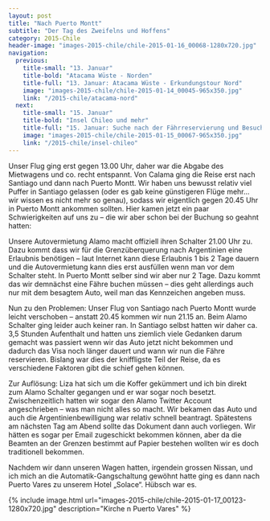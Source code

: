 ```yaml
---
layout: post
title: "Nach Puerto Montt"
subtitle: "Der Tag des Zweifelns und Hoffens"
category: 2015-Chile
header-image: "images-2015-chile/chile-2015-01-16_00068-1280x720.jpg"
navigation:
  previous:
    title-small: "13. Januar"
    title-bold: "Atacama Wüste - Norden"
    title-full: "13. Januar: Atacama Wüste - Erkundungstour Nord"
    image: "images-2015-chile/chile-2015-01-14_00045-965x350.jpg"
    link: "/2015-chile/atacama-nord"
  next:
    title-small: "15. Januar"
    title-bold: "Insel Chileo und mehr"
    title-full: "15. Januar: Suche nach der Fährreservierung und Besuch der Insel Chileo"
    image: "images-2015-chile/chile-2015-01-15_00067-965x350.jpg"
    link: "/2015-chile/insel-chileo"
---
```

Unser Flug ging erst gegen 13.00 Uhr, daher war die Abgabe des Mietwagens und co. recht entspannt. Von Calama ging die Reise erst nach Santiago und dann nach Puerto Montt. Wir haben uns bewusst relativ viel Puffer in Santiago gelassen (oder es gab keine günstigeren Flüge mehr… wir wissen es nicht mehr so genau), sodass wir eigentlich gegen 20.45 Uhr in Puerto Montt ankommen sollten. Hier kamen jetzt ein paar Schwierigkeiten auf uns zu – die wir aber schon bei der Buchung so geahnt hatten:

Unsere Autovermietung Alamo macht offiziell ihren Schalter 21.00 Uhr zu. Dazu kommt dass wir für die Grenzüberquerung nach Argentinien eine Erlaubnis benötigen – laut Internet kann diese Erlaubnis 1 bis 2 Tage dauern und die Autovermietung kann dies erst ausfüllen wenn man vor dem Schalter steht. In Puerto Montt selber sind wir aber nur 2 Tage. Dazu kommt das wir demnächst eine Fähre buchen müssen – dies geht allerdings auch nur mit dem besagtem Auto, weil man das Kennzeichen angeben muss.

Nun zu den Problemen: Unser Flug von Santiago nach Puerto Montt wurde leicht verschoben – anstatt 20.45 kommen wir nun 21.15 an. Beim Alamo Schalter ging leider auch keiner ran. In Santiago selbst hatten wir daher ca. 3,5 Stunden Aufenthalt und hatten uns ziemlich viele Gedanken darum gemacht was passiert wenn wir das Auto jetzt nicht bekommen und dadurch das Visa noch länger dauert und wann wir nun die Fähre reservieren.
Bislang war dies der kniffligste Teil der Reise, da es verschiedene Faktoren gibt die schief gehen können.

Zur Auflösung: Liza hat sich um die Koffer gekümmert und ich bin direkt zum Alamo Schalter gegangen und er war sogar noch besetzt. Zwischenzeitlich hatten wir sogar den Alamo Twitter Account angeschrieben – was man nicht alles so macht. Wir bekamen das Auto und auch die Argentinienbewilligung war relativ schnell beantragt. Spätestens am nächsten Tag am Abend sollte das Dokument dann auch vorliegen. Wir hätten es sogar per Email zugeschickt bekommen können, aber da die Beamten an der Grenzen bestimmt auf Papier bestehen wollten wir es doch traditionell bekommen.

Nachdem wir dann unseren Wagen hatten, irgendein grossen Nissan, und ich mich an die Automatik-Gangschaltung gewöhnt hatte ging es dann nach Puerto Vares zu unserem Hotel „Solace“. Hübsch war es.  

{% include image.html url="images-2015-chile/chile-2015-01-17_00123-1280x720.jpg" description="Kirche n Puerto Vares" %}
